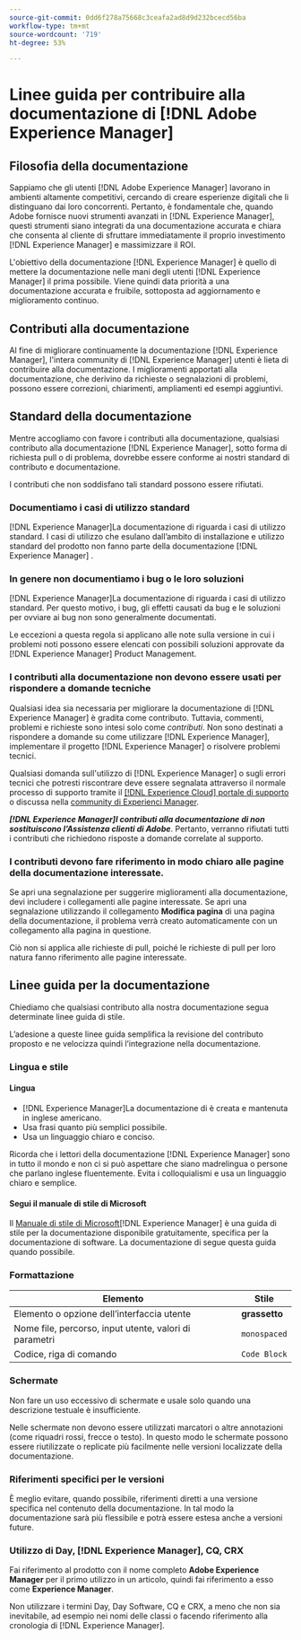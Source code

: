```yaml
---
source-git-commit: 0dd6f278a75668c3ceafa2ad8d9d232bcecd56ba
workflow-type: tm+mt
source-wordcount: '719'
ht-degree: 53%

---
```

# Linee guida per contribuire alla documentazione di [!DNL Adobe Experience Manager]

## Filosofia della documentazione

Sappiamo che gli utenti [!DNL Adobe Experience Manager] lavorano in ambienti altamente competitivi, cercando di creare esperienze digitali che li distinguano dai loro concorrenti. Pertanto, è fondamentale che, quando Adobe fornisce nuovi strumenti avanzati in [!DNL Experience Manager], questi strumenti siano integrati da una documentazione accurata e chiara che consenta al cliente di sfruttare immediatamente il proprio investimento [!DNL Experience Manager] e massimizzare il ROI.

L&#39;obiettivo della documentazione [!DNL Experience Manager] è quello di mettere la documentazione nelle mani degli utenti [!DNL Experience Manager] il prima possibile. Viene quindi data priorità a una documentazione accurata e fruibile, sottoposta ad aggiornamento e miglioramento continuo.

## Contributi alla documentazione

Al fine di migliorare continuamente la documentazione [!DNL Experience Manager], l&#39;intera community di [!DNL Experience Manager] utenti è lieta di contribuire alla documentazione. I miglioramenti apportati alla documentazione, che derivino da richieste o segnalazioni di problemi, possono essere correzioni, chiarimenti, ampliamenti ed esempi aggiuntivi.

## Standard della documentazione

Mentre accogliamo con favore i contributi alla documentazione, qualsiasi contributo alla documentazione [!DNL Experience Manager], sotto forma di richiesta pull o di problema, dovrebbe essere conforme ai nostri standard di contributo e documentazione.

I contributi che non soddisfano tali standard possono essere rifiutati.

### Documentiamo i casi di utilizzo standard

[!DNL Experience Manager]La documentazione di riguarda i casi di utilizzo standard. I casi di utilizzo che esulano dall’ambito di installazione e utilizzo standard del prodotto non fanno parte della documentazione [!DNL Experience Manager] .

### In genere non documentiamo i bug o le loro soluzioni

[!DNL Experience Manager]La documentazione di riguarda i casi di utilizzo standard. Per questo motivo, i bug, gli effetti causati da bug e le soluzioni per ovviare ai bug non sono generalmente documentati.

Le eccezioni a questa regola si applicano alle note sulla versione in cui i problemi noti possono essere elencati con possibili soluzioni approvate da [!DNL Experience Manager] Product Management.

### I contributi alla documentazione non devono essere usati per rispondere a domande tecniche

Qualsiasi idea sia necessaria per migliorare la documentazione di [!DNL Experience Manager] è gradita come contributo. Tuttavia, commenti, problemi e richieste sono intesi solo come *contributi*. Non sono destinati a rispondere a domande su come utilizzare [!DNL Experience Manager], implementare il progetto [!DNL Experience Manager] o risolvere problemi tecnici.

Qualsiasi domanda sull&#39;utilizzo di [!DNL Experience Manager] o sugli errori tecnici che potresti riscontrare deve essere segnalata attraverso il normale processo di supporto tramite il [[!DNL Experience Cloud] portale di supporto](https://experienceleague.adobe.com/?support-solution=Experience+Manager#support) o discussa nella [community di Experienci Manager](https://experienceleaguecommunities.adobe.com/t5/adobe-experience-manager/ct-p/adobe-experience-manager-community).

***[!DNL Experience Manager]I contributi alla documentazione di non sostituiscono l’Assistenza clienti di Adobe***. Pertanto, verranno rifiutati tutti i contributi che richiedono risposte a domande correlate al supporto.

### I contributi devono fare riferimento in modo chiaro alle pagine della documentazione interessate.

Se apri una segnalazione per suggerire miglioramenti alla documentazione, devi includere i collegamenti alle pagine interessate. Se apri una segnalazione utilizzando il collegamento **Modifica pagina** di una pagina della documentazione, il problema verrà creato automaticamente con un collegamento alla pagina in questione.

Ciò non si applica alle richieste di pull, poiché le richieste di pull per loro natura fanno riferimento alle pagine interessate.

## Linee guida per la documentazione

Chiediamo che qualsiasi contributo alla nostra documentazione segua determinate linee guida di stile.

L’adesione a queste linee guida semplifica la revisione del contributo proposto e ne velocizza quindi l’integrazione nella documentazione.

### Lingua e stile

#### Lingua

* [!DNL Experience Manager]La documentazione di è creata e mantenuta in inglese americano.
* Usa frasi quanto più semplici possibile.
* Usa un linguaggio chiaro e conciso.

Ricorda che i lettori della documentazione [!DNL Experience Manager] sono in tutto il mondo e non ci si può aspettare che siano madrelingua o persone che parlano inglese fluentemente. Evita i colloquialismi e usa un linguaggio chiaro e semplice.

#### Segui il manuale di stile di Microsoft

Il [Manuale di stile di Microsoft](https://docs.microsoft.com/it-it/style-guide/welcome/)[!DNL Experience Manager] è una guida di stile per la documentazione disponibile gratuitamente, specifica per la documentazione di software. La documentazione di segue questa guida quando possibile.

### Formattazione

| Elemento | Stile |
|---|---|
| Elemento o opzione dell’interfaccia utente | **grassetto** |
| Nome file, percorso, input utente, valori di parametri | `monospaced` |
| Codice, riga di comando | ```Code Block``` |

### Schermate

Non fare un uso eccessivo di schermate e usale solo quando una descrizione testuale è insufficiente.

Nelle schermate non devono essere utilizzati marcatori o altre annotazioni (come riquadri rossi, frecce o testo). In questo modo le schermate possono essere riutilizzate o replicate più facilmente nelle versioni localizzate della documentazione.

### Riferimenti specifici per le versioni

È meglio evitare, quando possibile, riferimenti diretti a una versione specifica nel contenuto della documentazione. In tal modo la documentazione sarà più flessibile e potrà essere estesa anche a versioni future.

### Utilizzo di Day, [!DNL Experience Manager], CQ, CRX

Fai riferimento al prodotto con il nome completo **Adobe Experience Manager** per il primo utilizzo in un articolo, quindi fai riferimento a esso come **Experience Manager**.

Non utilizzare i termini Day, Day Software, CQ e CRX, a meno che non sia inevitabile, ad esempio nei nomi delle classi o facendo riferimento alla cronologia di [!DNL Experience Manager].
